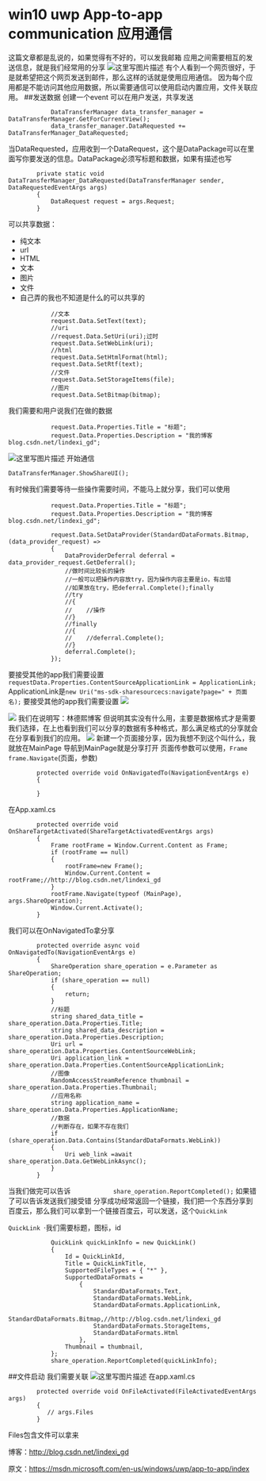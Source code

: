 # win10 uwp App-to-app communication 应用通信

这篇文章都是乱说的，如果觉得有不好的，可以发我邮箱
应用之间需要相互的发送信息，就是我们经常用的分享
![这里写图片描述](http://img.blog.csdn.net/20160404102715815)
有个人看到一个网页很好，于是就希望把这个网页发送到邮件，那么这样的话就是使用应用通信。
因为每个应用都是不能访问其他应用数据，所以需要通信可以使用启动内置应用，文件关联应用。
##发送数据
创建一个event 可以在用户发送，共享发送

```
            DataTransferManager data_transfer_manager = DataTransferManager.GetForCurrentView();
            data_transfer_manager.DataRequested += DataTransferManager_DataRequested;
```
当DataRequested，应用收到一个DataRequest，这个是DataPackage可以在里面写你要发送的信息。DataPackage必须写标题和数据，如果有描述也写

```
        private static void DataTransferManager_DataRequested(DataTransferManager sender, DataRequestedEventArgs args)
        {
            DataRequest request = args.Request;
        }
```

可以共享数据：

 - 纯文本
 - url
 - HTML
 - 文本
 - 图片
 - 文件
 - 自己弄的我也不知道是什么的可以共享的

```
            //文本
            request.Data.SetText(text);
            //uri
            //request.Data.SetUri(uri);过时
            request.Data.SetWebLink(uri);    
            //html                 
            request.Data.SetHtmlFormat(html);
            request.Data.SetRtf(text);
            //文件
            request.Data.SetStorageItems(file);
            //图片
            request.Data.SetBitmap(bitmap);
```

我们需要和用户说我们在做的数据

```
            request.Data.Properties.Title = "标题";
            request.Data.Properties.Description = "我的博客blog.csdn.net/lindexi_gd";
```
![这里写图片描述](http://img.blog.csdn.net/20160404105455138)
开始通信

```
DataTransferManager.ShowShareUI();
```
有时候我们需要等待一些操作需要时间，不能马上就分享，我们可以使用

```
            request.Data.Properties.Title = "标题";
            request.Data.Properties.Description = "我的博客blog.csdn.net/lindexi_gd";

            request.Data.SetDataProvider(StandardDataFormats.Bitmap, (data_provider_request) =>
            {
                DataProviderDeferral deferral = data_provider_request.GetDeferral();
                //做时间比较长的操作
                //一般可以把操作内容放try，因为操作内容主要是io，有出错
                //如果放在try，把deferral.Complete();finally
                //try
                //{
                //    //操作
                //}
                //finally
                //{
                //    //deferral.Complete();
                //}
                deferral.Complete();
            });
```



要接受其他的app我们需要设置`requestData.Properties.ContentSourceApplicationLink = ApplicationLink;`
ApplicationLink是`new Uri("ms-sdk-sharesourcecs:navigate?page=" + 页面名);`
要接受其他的app我们需要设置
![](http://7xqpl8.com1.z0.glb.clouddn.com/16-4-5/70888377.jpg)

![](http://7xqpl8.com1.z0.glb.clouddn.com/16-4-5/65763757.jpg)
我们在说明写：林德熙博客
但说明其实没有什么用，主要是数据格式才是需要我们选择，在上也看到我们可以分享的数据有多种格式，那么满足格式的分享就会在分享看到我们的应用。
![](http://7xqpl8.com1.z0.glb.clouddn.com/16-4-5/25742257.jpg)
新建一个页面接分享，因为我想不到这个叫什么，我就放在MainPage
导航到MainPage就是分享打开
页面传参数可以使用，`Frame frame.Navigate`(页面，参数)

```
        protected override void OnNavigatedTo(NavigationEventArgs e)
        {

        }
```

在App.xaml.cs

```
        protected override void OnShareTargetActivated(ShareTargetActivatedEventArgs args)
        {
            Frame rootFrame = Window.Current.Content as Frame;
            if (rootFrame == null)
            {
                rootFrame=new Frame();
                Window.Current.Content = rootFrame;//http://blog.csdn.net/lindexi_gd
            }
            rootFrame.Navigate(typeof (MainPage), args.ShareOperation);
            Window.Current.Activate();
        }
```
我们可以在OnNavigatedTo拿分享

```
        protected override async void OnNavigatedTo(NavigationEventArgs e)
        {
            ShareOperation share_operation = e.Parameter as ShareOperation;
            if (share_operation == null)
            {
                return;
            }
            //标题
            string shared_data_title = share_operation.Data.Properties.Title;
            string shared_data_description = share_operation.Data.Properties.Description;
            Uri url = share_operation.Data.Properties.ContentSourceWebLink;
            Uri application_link = share_operation.Data.Properties.ContentSourceApplicationLink;
            //图像
            RandomAccessStreamReference thumbnail = share_operation.Data.Properties.Thumbnail;
            //应用名称
            string application_name = share_operation.Data.Properties.ApplicationName;
            //数据
            //判断存在，如果不存在我们
            if (share_operation.Data.Contains(StandardDataFormats.WebLink))
            {
                Uri web_link =await share_operation.Data.GetWebLinkAsync();
            }
        }
```

当我们做完可以告诉`            share_operation.ReportCompleted();`
如果错了可以告诉发送我们接受错
分享成功经常返回一个链接，我们把一个东西分享到百度云，那么我们可以拿到一个链接百度云，可以发送，这个`QuickLink`

`QuickLink `·我们需要标题，图标，id

```
            QuickLink quickLinkInfo = new QuickLink()
            {
                Id = QuickLinkId,
                Title = QuickLinkTitle,
                SupportedFileTypes = { "*" },
                SupportedDataFormats =
                    {
                        StandardDataFormats.Text,
                        StandardDataFormats.WebLink,
                        StandardDataFormats.ApplicationLink,
                        StandardDataFormats.Bitmap,//http://blog.csdn.net/lindexi_gd
                        StandardDataFormats.StorageItems,
                        StandardDataFormats.Html
                    },
                Thumbnail = thumbnail,
            };
            share_operation.ReportCompleted(quickLinkInfo);
```
##文件启动
我们需要关联
![这里写图片描述](http://img.blog.csdn.net/20160405185522977)
在app.xaml.cs

```
        protected override void OnFileActivated(FileActivatedEventArgs args)
        {
           // args.Files
        }
```
Files包含文件可以拿来

博客：http://blog.csdn.net/lindexi_gd

原文：https://msdn.microsoft.com/en-us/windows/uwp/app-to-app/index